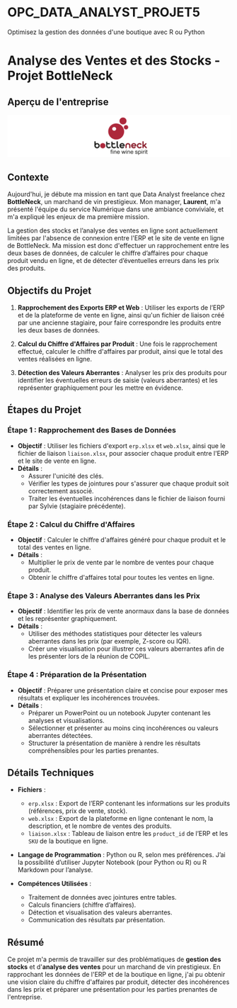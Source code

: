 # OPC_DATA_ANALYST_PROJET5
Optimisez la gestion des données d'une boutique avec R ou Python

# Analyse des Ventes et des Stocks - Projet BottleNeck

## Aperçu de l'entreprise

![Aperçu du site web](images/DA_projet5.PNG)

## Contexte

Aujourd'hui, je débute ma mission en tant que Data Analyst freelance chez **BottleNeck**, un marchand de vin prestigieux. Mon manager, **Laurent**, m'a présenté l'équipe du service Numérique dans une ambiance conviviale, et m'a expliqué les enjeux de ma première mission.

La gestion des stocks et l’analyse des ventes en ligne sont actuellement limitées par l'absence de connexion entre l'ERP et le site de vente en ligne de BottleNeck. Ma mission est donc d'effectuer un rapprochement entre les deux bases de données, de calculer le chiffre d’affaires pour chaque produit vendu en ligne, et de détecter d’éventuelles erreurs dans les prix des produits.

## Objectifs du Projet

1. **Rapprochement des Exports ERP et Web** : Utiliser les exports de l’ERP et de la plateforme de vente en ligne, ainsi qu'un fichier de liaison créé par une ancienne stagiaire, pour faire correspondre les produits entre les deux bases de données.
   
2. **Calcul du Chiffre d'Affaires par Produit** : Une fois le rapprochement effectué, calculer le chiffre d'affaires par produit, ainsi que le total des ventes réalisées en ligne.

3. **Détection des Valeurs Aberrantes** : Analyser les prix des produits pour identifier les éventuelles erreurs de saisie (valeurs aberrantes) et les représenter graphiquement pour les mettre en évidence.

## Étapes du Projet

### Étape 1 : Rapprochement des Bases de Données

- **Objectif** : Utiliser les fichiers d'export `erp.xlsx` et `web.xlsx`, ainsi que le fichier de liaison `liaison.xlsx`, pour associer chaque produit entre l'ERP et le site de vente en ligne.
- **Détails** :
  - Assurer l'unicité des clés.
  - Vérifier les types de jointures pour s'assurer que chaque produit soit correctement associé.
  - Traiter les éventuelles incohérences dans le fichier de liaison fourni par Sylvie (stagiaire précédente).
  
### Étape 2 : Calcul du Chiffre d'Affaires

- **Objectif** : Calculer le chiffre d'affaires généré pour chaque produit et le total des ventes en ligne.
- **Détails** :
  - Multiplier le prix de vente par le nombre de ventes pour chaque produit.
  - Obtenir le chiffre d'affaires total pour toutes les ventes en ligne.

### Étape 3 : Analyse des Valeurs Aberrantes dans les Prix

- **Objectif** : Identifier les prix de vente anormaux dans la base de données et les représenter graphiquement.
- **Détails** :
  - Utiliser des méthodes statistiques pour détecter les valeurs aberrantes dans les prix (par exemple, Z-score ou IQR).
  - Créer une visualisation pour illustrer ces valeurs aberrantes afin de les présenter lors de la réunion de COPIL.

### Étape 4 : Préparation de la Présentation

- **Objectif** : Préparer une présentation claire et concise pour exposer mes résultats et expliquer les incohérences trouvées.
- **Détails** :
  - Préparer un PowerPoint ou un notebook Jupyter contenant les analyses et visualisations.
  - Sélectionner et présenter au moins cinq incohérences ou valeurs aberrantes détectées.
  - Structurer la présentation de manière à rendre les résultats compréhensibles pour les parties prenantes.

## Détails Techniques

- **Fichiers** :
  - `erp.xlsx` : Export de l’ERP contenant les informations sur les produits (références, prix de vente, stock).
  - `web.xlsx` : Export de la plateforme en ligne contenant le nom, la description, et le nombre de ventes des produits.
  - `liaison.xlsx` : Tableau de liaison entre les `product_id` de l’ERP et les `SKU` de la boutique en ligne.

- **Langage de Programmation** : Python ou R, selon mes préférences. J’ai la possibilité d’utiliser Jupyter Notebook (pour Python ou R) ou R Markdown pour l’analyse.

- **Compétences Utilisées** :
  - Traitement de données avec jointures entre tables.
  - Calculs financiers (chiffre d’affaires).
  - Détection et visualisation des valeurs aberrantes.
  - Communication des résultats par présentation.

## Résumé

Ce projet m'a permis de travailler sur des problématiques de **gestion des stocks** et d'**analyse des ventes** pour un marchand de vin prestigieux. En rapprochant les données de l'ERP et de la boutique en ligne, j'ai pu obtenir une vision claire du chiffre d'affaires par produit, détecter des incohérences dans les prix et préparer une présentation pour les parties prenantes de l'entreprise.
